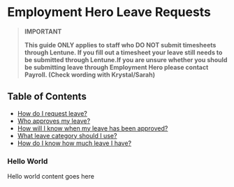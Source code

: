 # Employment Hero Leave Requests

>**IMPORTANT**
>
>**This guide ONLY applies to staff who DO NOT submit timesheets through Lentune. If you fill out a timesheet your leave still needs to be submitted through Lentune.If you are unsure whether you should be submitting leave through Employment Hero please contact Payroll. (Check wording with Krystal/Sarah)**

## Table of Contents 
- [How do I request leave?](#item-one)
- [Who approves my leave?](#item-two)
- [How will I know when my leave has been approved?](#item-two)
- [What leave category should I use?](#item-three)
- [How do I know how much leave I have?](#item-three)

 <!-- headings -->
 <a id="item-one"></a>
 ### Hello World
 Hello world content goes here
